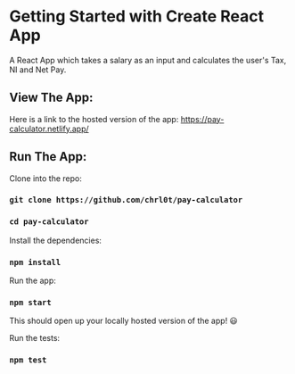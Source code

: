 # Getting Started with Create React App

A React App which takes a salary as an input and calculates the user's Tax, NI and Net Pay.

## View The App:

Here is a link to the hosted version of the app: https://pay-calculator.netlify.app/

## Run The App:

Clone into the repo:

### `git clone https://github.com/chrl0t/pay-calculator`

### `cd pay-calculator`

Install the dependencies:

### `npm install`

Run the app:

### `npm start`

This should open up your locally hosted version of the app! 😃

Run the tests:

### `npm test`
